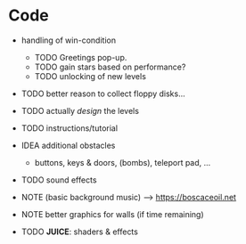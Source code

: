 # Code

* handling of win-condition
    * TODO Greetings pop-up.
    * TODO gain stars based on performance?
    * TODO unlocking of new levels

* TODO better reason to collect floppy disks...

* TODO actually _design_ the levels

* TODO instructions/tutorial

* IDEA additional obstacles
    * buttons, keys & doors, (bombs), teleport pad, ...

* TODO sound effects

* NOTE (basic background music) --> https://boscaceoil.net

* NOTE better graphics for walls (if time remaining)

* TODO **JUICE**: shaders & effects
